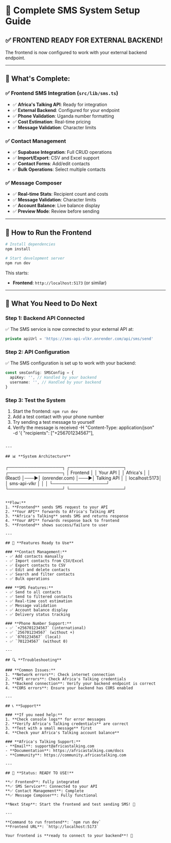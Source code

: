 # 🚀 Complete SMS System Setup Guide

## ✅ **FRONTEND READY FOR EXTERNAL BACKEND!**

The frontend is now configured to work with your external backend endpoint.

---

## 🎯 **What's Complete:**

### ✅ Frontend SMS Integration (`src/lib/sms.ts`)
- ✅ **Africa's Talking API**: Ready for integration
- ✅ **External Backend**: Configured for your endpoint
- ✅ **Phone Validation**: Uganda number formatting
- ✅ **Cost Estimation**: Real-time pricing
- ✅ **Message Validation**: Character limits

### ✅ Contact Management
- ✅ **Supabase Integration**: Full CRUD operations
- ✅ **Import/Export**: CSV and Excel support
- ✅ **Contact Forms**: Add/edit contacts
- ✅ **Bulk Operations**: Select multiple contacts

### ✅ Message Composer
- ✅ **Real-time Stats**: Recipient count and costs
- ✅ **Message Validation**: Character limits
- ✅ **Account Balance**: Live balance display
- ✅ **Preview Mode**: Review before sending

---

## 🚀 **How to Run the Frontend**

```bash
# Install dependencies
npm install

# Start development server
npm run dev
```

This starts:
- **Frontend**: `http://localhost:5173` (or similar)

---

## 🔧 **What You Need to Do Next**

### **Step 1: Backend API Connected**
✅ The SMS service is now connected to your external API at:
   ```typescript
   private apiUrl = 'https://sms-api-vlkr.onrender.com/api/sms/send'
   ```

### **Step 2: API Configuration**
✅ The SMS configuration is set up to work with your backend:
   ```typescript
   const smsConfig: SMSConfig = {
     apiKey: '', // Handled by your backend
     username: '', // Handled by your backend
   }
   ```

### **Step 3: Test the System**
1. Start the frontend: `npm run dev`
2. Add a test contact with your phone number
3. Try sending a test message to yourself
4. Verify the message is received
  -H "Content-Type: application/json" \
  -d '{
    "recipients": ["+256701234567"],
```

---

## 📊 **System Architecture**

```
┌─────────────────┐    ┌─────────────────┐    ┌─────────────────┐
│   Frontend      │    │   Your API       │    │  Africa's       │
│   (React)       │───▶│   (onrender.com) │───▶│  Talking API    │
│   localhost:5173│    │   sms-api-vlkr   │    │                 │
└─────────────────┘    └─────────────────┘    └─────────────────┘
```

**Flow:**
1. **Frontend** sends SMS request to your API
2. **Your API** forwards to Africa's Talking API
3. **Africa's Talking** sends SMS and returns response
4. **Your API** forwards response back to frontend
5. **Frontend** shows success/failure to user

---

## 🎯 **Features Ready to Use**

### **Contact Management:**
- ✅ Add contacts manually
- ✅ Import contacts from CSV/Excel
- ✅ Export contacts to CSV
- ✅ Edit and delete contacts
- ✅ Search and filter contacts
- ✅ Bulk operations

### **SMS Features:**
- ✅ Send to all contacts
- ✅ Send to filtered contacts
- ✅ Real-time cost estimation
- ✅ Message validation
- ✅ Account balance display
- ✅ Delivery status tracking

### **Phone Number Support:**
- ✅ `+256701234567` (international)
- ✅ `256701234567` (without +)
- ✅ `0701234567` (local)
- ✅ `701234567` (without 0)

---

## 🔍 **Troubleshooting**

### **Common Issues:**
1. **Network errors**: Check internet connection
2. **API errors**: Check Africa's Talking credentials
3. **Backend connection**: Verify your backend endpoint is correct
4. **CORS errors**: Ensure your backend has CORS enabled

---

## 📞 **Support**

### **If you need help:**
1. **Check console logs** for error messages
2. **Verify Africa's Talking credentials** are correct
3. **Test with a small message** first
4. **Check your Africa's Talking account balance**

### **Africa's Talking Support:**
- **Email**: support@africastalking.com
- **Documentation**: https://africastalking.com/docs
- **Community**: https://community.africastalking.com

---

## 🎉 **Status: READY TO USE!**

**✅ Frontend**: Fully integrated  
**✅ SMS Service**: Connected to your API  
**✅ Contact Management**: Complete  
**✅ Message Composer**: Fully functional  

**Next Step**: Start the frontend and test sending SMS! 🚀

---

**Command to run frontend**: `npm run dev`
**Frontend URL**: `http://localhost:5173`

Your frontend is **ready to connect to your backend**! 🎉 